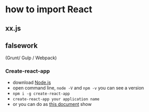 # how to import React

## xx.js

## falsework

(Grunt/ Gulp / Webpack)

### Create-react-app

- download [Node.js](https://nodejs.org/en/)
- open command line, `node -V` and `npm -v` you can see a version
- `npm i -g create-react-app`
- `create-react-app your application name`
- or you can do as [this document](https://reactjs.org/docs/create-a-new-react-app.html#create-react-app) show
